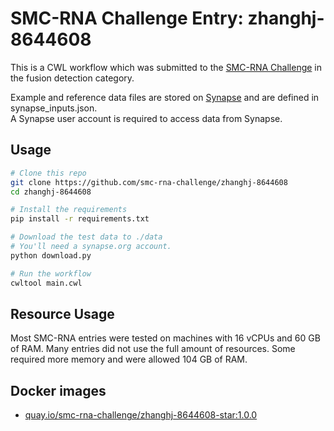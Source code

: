 SMC-RNA Challenge Entry: zhanghj-8644608
========================================================

This is a CWL workflow which was submitted to the [SMC-RNA Challenge][smcrna] in the fusion detection category.

Example and reference data files are stored on [Synapse][data] and are
defined in synapse_inputs.json.  
A Synapse user account is required to access data from Synapse.

Usage
--------------------------------------------------------

```bash
# Clone this repo
git clone https://github.com/smc-rna-challenge/zhanghj-8644608
cd zhanghj-8644608

# Install the requirements
pip install -r requirements.txt

# Download the test data to ./data
# You'll need a synapse.org account.
python download.py

# Run the workflow
cwltool main.cwl
```

Resource Usage
--------------------------------------------------------

Most SMC-RNA entries were tested on machines with 16 vCPUs and 60 GB of RAM.
Many entries did not use the full amount of resources.
Some required more memory and were allowed 104 GB of RAM.


Docker images
--------------------------------------------------------


- [quay.io/smc-rna-challenge/zhanghj-8644608-star:1.0.0](https://quay.io/smc-rna-challenge/zhanghj-8644608-star:1.0.0)






[smcrna]: https://www.synapse.org/#!Synapse:syn2813589/wiki/401435
[data]: https://www.synapse.org/#!Synapse:syn9878885
